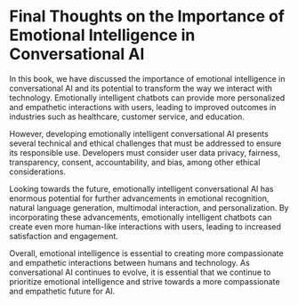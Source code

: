 Final Thoughts on the Importance of Emotional Intelligence in Conversational AI
===========================================================================================

In this book, we have discussed the importance of emotional intelligence in conversational AI and its potential to transform the way we interact with technology. Emotionally intelligent chatbots can provide more personalized and empathetic interactions with users, leading to improved outcomes in industries such as healthcare, customer service, and education.

However, developing emotionally intelligent conversational AI presents several technical and ethical challenges that must be addressed to ensure its responsible use. Developers must consider user data privacy, fairness, transparency, consent, accountability, and bias, among other ethical considerations.

Looking towards the future, emotionally intelligent conversational AI has enormous potential for further advancements in emotional recognition, natural language generation, multimodal interaction, and personalization. By incorporating these advancements, emotionally intelligent chatbots can create even more human-like interactions with users, leading to increased satisfaction and engagement.

Overall, emotional intelligence is essential to creating more compassionate and empathetic interactions between humans and technology. As conversational AI continues to evolve, it is essential that we continue to prioritize emotional intelligence and strive towards a more compassionate and empathetic future for AI.
